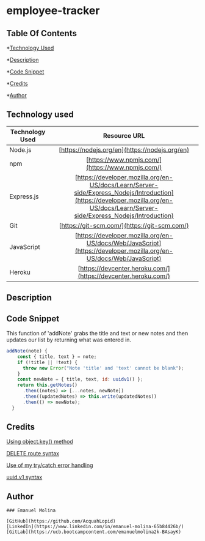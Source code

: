 # employee-tracker

## Table Of Contents
*[Technology Used](#technology-used)

*[Description](#description)

*[Code Snippet](#code-snippet)

*[Credits](#credits)

*[Author](#author)

## Technology used

| Technology Used         | Resource URL  |
| -------------           |:-------------:|
| Node.js                 | [https://nodejs.org/en](https://nodejs.org/en) | 
| npm                     | [https://www.npmjs.com/](https://www.npmjs.com/)      |
| Express.js              | [https://developer.mozilla.org/en-US/docs/Learn/Server-side/Express_Nodejs/Introduction](https://developer.mozilla.org/en-US/docs/Learn/Server-side/Express_Nodejs/Introduction)
| Git                     | [https://git-scm.com/](https://git-scm.com/)     | 
| JavaScript              | [https://developer.mozilla.org/en-US/docs/Web/JavaScript](https://developer.mozilla.org/en-US/docs/Web/JavaScript) |
| Heroku                  | [https://devcenter.heroku.com/](https://devcenter.heroku.com/) |

## Description


## Code Snippet
This function of 'addNote' grabs the title and text or new notes and then updates our list by returning what was entered in.

```JavaScript
addNote(note) {
    const { title, text } = note;
    if (!title || !text) {
      throw new Error("Note 'title' and 'text' cannot be blank");
    }
    const newNote = { title, text, id: uuidv1() };
    return this.getNotes()
      .then((notes) => [...notes, newNote])
      .then((updatedNotes) => this.write(updatedNotes))
      .then(() => newNote);
  }
```
## Credits
[Using object.key() method](https://developer.mozilla.org/en-US/docs/Web/JavaScript/Reference/Global_Objects/Object/keys)

[DELETE route syntax](https://www.geeksforgeeks.org/express-js-app-delete-function/)

[Use of my try/catch error handling](https://expressjs.com/en/guide/error-handling.html)

[uuid.v1 syntax](https://www.npmjs.com/package/uuid#uuidv1options-buffer-offset)

## Author
```MD
### Emanuel Molina

[GitHub](https://github.com/AcquahLopid)
[LinkedIn](https://www.linkedin.com/in/emanuel-molina-65b84426b/)
[GitLab](https://ucb.bootcampcontent.com/emanuelmolina2k-BAsayK)

```
